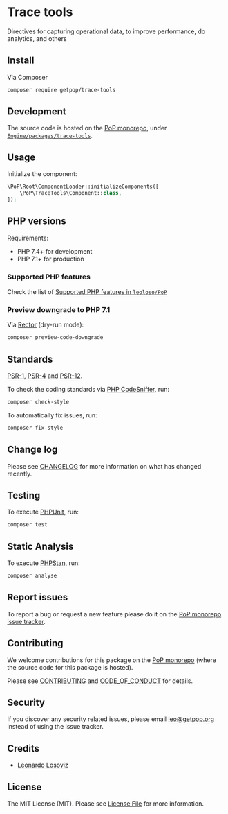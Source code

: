 # Trace tools

<!--
[![Build Status][ico-travis]][link-travis]
[![Quality Score][ico-code-quality]][link-code-quality]
[![Software License][ico-license]](LICENSE.md)
[![Latest Version on Packagist][ico-version]][link-packagist]
[![Coverage Status][ico-scrutinizer]][link-scrutinizer]
[![Total Downloads][ico-downloads]][link-downloads]
-->

Directives for capturing operational data, to improve performance, do analytics, and others

## Install

Via Composer

``` bash
composer require getpop/trace-tools
```

## Development

The source code is hosted on the [PoP monorepo](https://github.com/leoloso/PoP), under [`Engine/packages/trace-tools`](https://github.com/leoloso/PoP/tree/master/layers/Engine/packages/trace-tools).

## Usage

Initialize the component:

``` php
\PoP\Root\ComponentLoader::initializeComponents([
    \PoP\TraceTools\Component::class,
]);
```

## PHP versions

Requirements:

- PHP 7.4+ for development
- PHP 7.1+ for production

### Supported PHP features

Check the list of [Supported PHP features in `leoloso/PoP`](https://github.com/leoloso/PoP/#supported-php-features)

### Preview downgrade to PHP 7.1

Via [Rector](https://github.com/rectorphp/rector) (dry-run mode):

```bash
composer preview-code-downgrade
```

## Standards

[PSR-1](https://www.php-fig.org/psr/psr-1), [PSR-4](https://www.php-fig.org/psr/psr-4) and [PSR-12](https://www.php-fig.org/psr/psr-12).

To check the coding standards via [PHP CodeSniffer](https://github.com/squizlabs/PHP_CodeSniffer), run:

``` bash
composer check-style
```

To automatically fix issues, run:

``` bash
composer fix-style
```

## Change log

Please see [CHANGELOG](CHANGELOG.md) for more information on what has changed recently.

## Testing

To execute [PHPUnit](https://phpunit.de/), run:

``` bash
composer test
```

## Static Analysis

To execute [PHPStan](https://github.com/phpstan/phpstan), run:

``` bash
composer analyse
```

## Report issues

To report a bug or request a new feature please do it on the [PoP monorepo issue tracker](https://github.com/leoloso/PoP/issues).

## Contributing

We welcome contributions for this package on the [PoP monorepo](https://github.com/leoloso/PoP) (where the source code for this package is hosted).

Please see [CONTRIBUTING](CONTRIBUTING.md) and [CODE_OF_CONDUCT](CODE_OF_CONDUCT.md) for details.

## Security

If you discover any security related issues, please email leo@getpop.org instead of using the issue tracker.

## Credits

- [Leonardo Losoviz][link-author]

## License

The MIT License (MIT). Please see [License File](LICENSE.md) for more information.

[ico-version]: https://img.shields.io/packagist/v/getpop/trace-tools.svg?style=flat-square
[ico-license]: https://img.shields.io/badge/license-MIT-brightgreen.svg?style=flat-square
[ico-travis]: https://img.shields.io/travis/getpop/trace-tools/master.svg?style=flat-square
[ico-scrutinizer]: https://img.shields.io/scrutinizer/coverage/g/getpop/trace-tools.svg?style=flat-square
[ico-code-quality]: https://img.shields.io/scrutinizer/g/getpop/trace-tools.svg?style=flat-square
[ico-downloads]: https://img.shields.io/packagist/dt/getpop/trace-tools.svg?style=flat-square

[link-packagist]: https://packagist.org/packages/getpop/trace-tools
[link-travis]: https://travis-ci.org/getpop/trace-tools
[link-scrutinizer]: https://scrutinizer-ci.com/g/getpop/trace-tools/code-structure
[link-code-quality]: https://scrutinizer-ci.com/g/getpop/trace-tools
[link-downloads]: https://packagist.org/packages/getpop/trace-tools
[link-contributors]: ../../../../../../contributors
[link-author]: https://github.com/leoloso

